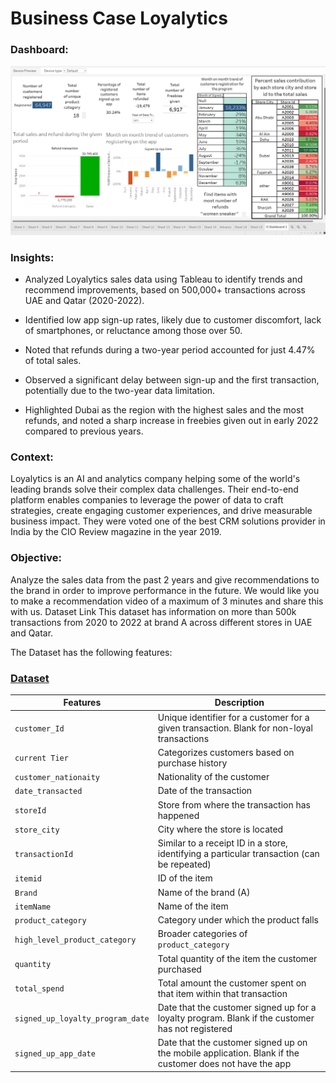# Business Case Loyalytics

### Dashboard:

![alt text](image.png)

### Insights:
- Analyzed Loyalytics sales data using Tableau to identify trends and recommend improvements, based on 500,000+ transactions across UAE and Qatar (2020-2022).
- Identified low app sign-up rates, likely due to customer discomfort, lack of smartphones, or reluctance among those over 50.

- Noted that refunds during a two-year period accounted for just 4.47% of total sales.

- Observed a significant delay between sign-up and the first transaction, potentially due to the two-year data limitation.

- Highlighted Dubai as the region with the highest sales and the most refunds, and noted a sharp increase in freebies given out in early 2022 compared to previous years.

### Context:
Loyalytics is an AI and analytics company helping some of the world's leading brands solve their complex data challenges. Their end-to-end platform enables companies to leverage the power of data to craft strategies, create engaging customer experiences, and drive measurable business impact. They were voted one of the best CRM solutions provider in India by the CIO Review magazine in the year 2019. 

### Objective:
Analyze the sales data from the past 2 years and give recommendations to the brand in order to improve performance in the future. We would like you to make a recommendation video of a maximum of 3 minutes and share this with us. 
Dataset Link This dataset has information on more than 500k transactions from 2020 to 2022 at brand A across different stores in UAE and Qatar. 

The Dataset has the following features:

### [Dataset](https://github.com/AbhinavTalmale/Business-Case-Loyalytics/tree/main/Dataset)

| Features                       | Description                                                                                                 |
|--------------------------------|-------------------------------------------------------------------------------------------------------------|
| `customer_Id`                  | Unique identifier for a customer for a given transaction. Blank for non-loyal transactions                   |
| `current Tier`                 | Categorizes customers based on purchase history                                                             |
| `customer_nationaity`          | Nationality of the customer                                                                                 |
| `date_transacted`              | Date of the transaction                                                                                     |
| `storeId`                      | Store from where the transaction has happened                                                               |
| `store_city`                   | City where the store is located                                                                             |
| `transactionId`                | Similar to a receipt ID in a store, identifying a particular transaction (can be repeated)                  |
| `itemid`                       | ID of the item                                                                                              |
| `Brand`                        | Name of the brand (A)                                                                                       |
| `itemName`                     | Name of the item                                                                                            |
| `product_category`             | Category under which the product falls                                                                      |
| `high_level_product_category`  | Broader categories of `product_category`                                                                    |
| `quantity`                     | Total quantity of the item the customer purchased                                                           |
| `total_spend`                  | Total amount the customer spent on that item within that transaction                                        |
| `signed_up_loyalty_program_date` | Date that the customer signed up for a loyalty program. Blank if the customer has not registered             |
| `signed_up_app_date`           | Date that the customer signed up on the mobile application. Blank if the customer does not have the app     |

